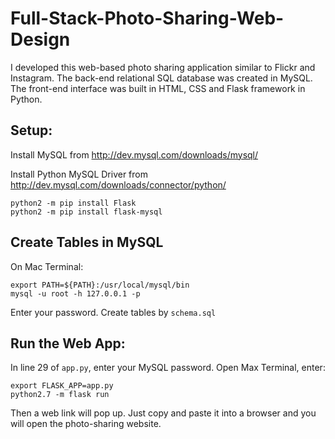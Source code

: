# Full-Stack-Photo-Sharing-Web-Design

I developed this web-based photo sharing application similar to Flickr and Instagram. The back-end relational SQL database was created in MySQL. The front-end interface was built in HTML, CSS and Flask framework in Python.

## Setup:
Install MySQL from http://dev.mysql.com/downloads/mysql/ 

Install Python MySQL Driver from http://dev.mysql.com/downloads/connector/python/ 
```shell
python2 -m pip install Flask
python2 -m pip install flask-mysql
```

## Create Tables in MySQL 
On Mac Terminal:
```shell
export PATH=${PATH}:/usr/local/mysql/bin
mysql -u root -h 127.0.0.1 -p
```
Enter your password.
Create tables by `schema.sql`

## Run the Web App:
In line 29 of `app.py`, enter your MySQL password. 
Open Max Terminal, enter:
```shell
export FLASK_APP=app.py
python2.7 -m flask run
```
Then a web link will pop up. Just copy and paste it into a browser and you will open the photo-sharing website.

